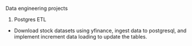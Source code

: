 Data engineering projects   

1. Postgres ETL
- Download stock datasets using yfinance, ingest data to postgresql, and implement increment data loading to update the tables.     